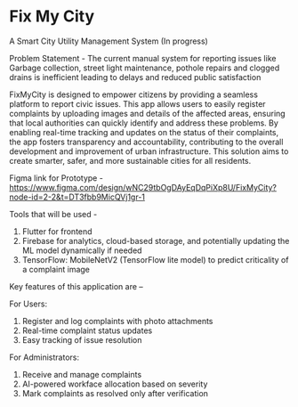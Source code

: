 # Fix My City
A Smart City Utility Management System
(In progress)

Problem Statement - The current manual system for reporting issues like Garbage collection, street light maintenance, pothole repairs and clogged drains is inefficient leading to delays and reduced public satisfaction

FixMyCity is designed to empower citizens by providing a seamless platform to report civic issues. This app allows users to easily register complaints by uploading images and details of the affected areas, ensuring that local authorities can quickly identify and address these problems. By enabling real-time tracking and updates on the status of their complaints, the app fosters transparency and accountability, contributing to the overall development and improvement of urban infrastructure. This solution aims to create smarter, safer, and more sustainable cities for all residents.

Figma link for Prototype - https://www.figma.com/design/wNC29tbOgDAyEqDqPiXp8U/FixMyCity?node-id=2-2&t=DT3fbb9MicQVj1gr-1

Tools that will be used - 

1. Flutter for frontend
2. Firebase for analytics, cloud-based storage, and potentially updating the ML model dynamically if needed
3. TensorFlow: MobileNetV2 (TensorFlow lite model) to predict criticality of a complaint image

Key features of this application are –

For Users:
1. Register and log complaints with photo attachments
2. Real-time complaint status updates
3. Easy tracking of issue resolution

For Administrators:
1. Receive and manage complaints
2. AI-powered workface allocation based on severity
3. Mark complaints as resolved only after verification













